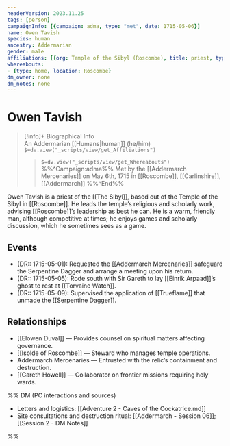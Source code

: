 ```yaml
---
headerVersion: 2023.11.25
tags: [person]
campaignInfo: [{campaign: adma, type: "met", date: 1715-05-06}]
name: Owen Tavish
species: human
ancestry: Addermarian
gender: male
affiliations: [{org: Temple of the Sibyl (Roscombe), title: priest, type: member}]
whereabouts:
- {type: home, location: Roscombe}
dm_owner: none
dm_notes: none
---
```

# Owen Tavish
>[!info]+ Biographical Info  
> An Addermarian [[Humans|human]] (he/him)  
> `$=dv.view("_scripts/view/get_Affiliations")`  
>> `$=dv.view("_scripts/view/get_Whereabouts")`  
>> %%^Campaign:adma%% Met by the [[Addermarch Mercenaries]] on May 6th, 1715 in [[Roscombe]], [[Carlinshire]], [[Addermarch]] %%^End%%

Owen Tavish is a priest of the [[The Sibyl]], based out of the Temple of the Sibyl in [[Roscombe]]. He leads the temple’s religious and scholarly work, advising [[Roscombe]]’s leadership as best he can. He is a warm, friendly man, although competitive at times; he enjoys games and scholarly discussion, which he sometimes sees as a game. 

## Events
- (DR:: 1715-05-01): Requested the [[Addermarch Mercenaries]] safeguard the Serpentine Dagger and arrange a meeting upon his return.
- (DR:: 1715-05-05): Rode south with Sir Gareth to lay [[Einrik Arpaad]]’s ghost to rest at [[Torvaine Watch]].
- (DR:: 1715-05-09): Supervised the application of [[Trueflame]] that unmade the [[Serpentine Dagger]].

## Relationships
- [[Elowen Duval]] — Provides counsel on spiritual matters affecting governance.
- [[Isolde of Roscombe]] — Steward who manages temple operations.
- Addermarch Mercenaries — Entrusted with the relic’s containment and destruction.
- [[Gareth Howell]] — Collaborator on frontier missions requiring holy wards.


%% DM (PC interactions and sources)
- Letters and logistics: [[Adventure 2 - Caves of the Cockatrice.md]]
- Site consultations and destruction ritual: [[Addermarch - Session 06]]; [[Session 2 - DM Notes]]

%%
